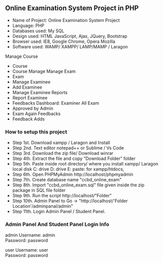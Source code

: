 ## Online Examination System Project in PHP

- Name of Project:     Online Examination System Project
- Language:            PHP
- Databases used:      My SQL
- Design used:         HTML JavaScript, Ajax, JQuery, Bootstrap
- Browser used:        IE8, Google Chrome, Opera Mozilla
- Software used:        WAMP/ XAMPP/ LAMP/MAMP / Laragon

Manage Course
- Course
- Course Manage
Manage Exam
- Exam
- Manage Examinee
- Add Examinee
- Manage Examinee
Reports
- Report Examinee
- Feedbacks
Dashboard: Examiner All Exam
- Approved by Admin
- Exam Again
Feedbacks
- Feedback Adds

### How to setup this project
- Step 1st. Download xampp / Laragon and Install
- Step 2nd. Text editor notepad++ or Sublime / Vs Code
- Step 3rd. Download the zip file/ Download winrar
- Step 4th. Extract the file and copy “Download Folder” folder
- Step 5th. Paste inside root directory/ where you install xampp/ Laragon local disk C: drive D: drive E: paste: for xampp/htdocs,
- Step 6th. Open PHPMyAdmin http://localhost/phpmyadmin
- Step 7th. Create database name "ccbd_online_exam"
- Step 8th. Import "ccbd_online_exam.sql" file given inside the zip package in SQL file folder
- Step 9th. Run the script http://localhost/"Folder"
- Step 10th. Admin Panel to Go -> "http://localhost/'Folder Location'/adminpanal/admin"
- Step 11th. Login Admin Panel / Student Panel.

### Admin Panel And Student Panel Login Info

admin Username: admin <br> Password: password

user Username: user <br> Password: password

